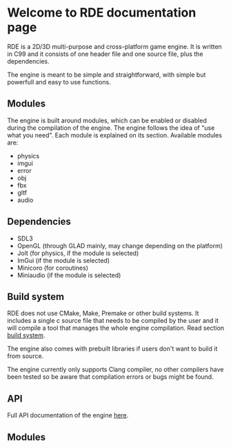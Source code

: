 # Welcome to RDE documentation page

RDE is a 2D/3D multi-purpose and cross-platform game engine. It is written in C99
and it consists of one header file and one source file, plus the dependencies.

The engine is meant to be simple and straightforward, with simple but powerfull and
easy to use functions.

## Modules

The engine is built around modules, which can be enabled or disabled during the 
compilation of the engine. The engine follows the idea of "use what you need".
Each module is explained on its section. Available modules are:

* physics
* imgui
* error
* obj
* fbx
* gltf
* audio

## Dependencies

* SDL3
* OpenGL (through GLAD mainly, may change depending on the platform)
* Jolt (for physics, if the module is selected)
* ImGui (if the module is selected)
* Minicoro (for coroutines)
* Miniaudio (if the module is selected)

## Build system

RDE does not use CMake, Make, Premake or other build systems. It includes a single c source file
that needs to be compiled by the user and it will compile a tool that manages the whole engine
compilation. Read section [build system](build_system.md).

The engine also comes with prebuilt libraries if users don't want to build it from source.

The engine currently only supports Clang compiler, no other compilers have been tested so 
be aware that compilation errors or bugs might be found.

## API
Full API documentation of the engine [here](api/api.md).

## Modules
